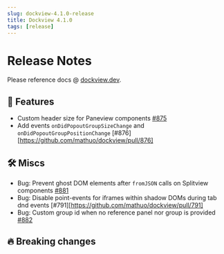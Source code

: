 ```yaml
---
slug: dockview-4.1.0-release
title: Dockview 4.1.0
tags: [release]
---
```


# Release Notes

Please reference docs @ [dockview.dev](https://dockview.dev).

## 🚀 Features

- Custom header size for Paneview components [#875](https://github.com/mathuo/dockview/pull/875)
- Add events `onDidPopoutGroupSizeChange` and `onDidPopoutGroupPositionChange` [#876][https://github.com/mathuo/dockview/pull/876]

## 🛠 Miscs

- Bug: Prevent ghost DOM elements after `fromJSON` calls on Splitview components [#881](https://github.com/mathuo/dockview/pull/881)
- Bug: Disable point-events for iframes within shadow DOMs during tab dnd events [#791][https://github.com/mathuo/dockview/pull/791]
- Bug: Custom group id when no reference panel nor group is provided [#882](https://github.com/mathuo/dockview/pull/882)

## 🔥 Breaking changes

